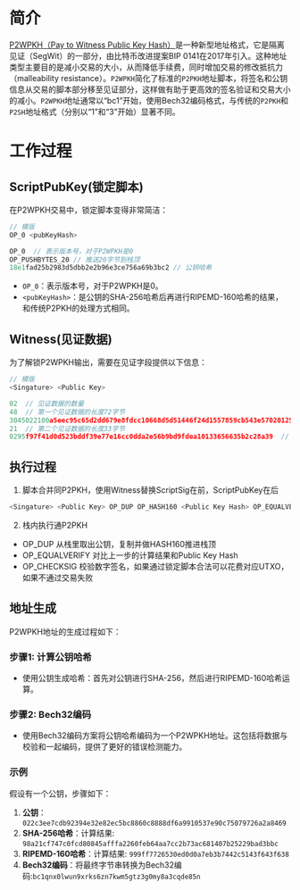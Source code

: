 # 简介

[P2WPKH（Pay to Witness Public Key Hash）](../wallet/address.js#L44)是一种新型地址格式，它是隔离见证（SegWit）的一部分，由比特币改进提案BIP 0141在2017年引入。这种地址类型主要目的是减小交易的大小，从而降低手续费，同时增加交易的修改抵抗力（malleability resistance）。`P2WPKH`简化了标准的`P2PKH`地址脚本，将签名和公钥信息从交易的脚本部分移至见证部分，这样做有助于更高效的签名验证和交易大小的减小。`P2WPKH`地址通常以“bc1”开始，使用Bech32编码格式，与传统的`P2PKH`和`P2SH`地址格式（分别以“1”和“3”开始）显著不同。

# 工作过程

## ScriptPubKey(锁定脚本)

在P2WPKH交易中，锁定脚本变得非常简洁：

```js
// 模版
OP_0 <pubKeyHash>

OP_0  // 表示版本号，对于P2WPKH是0
OP_PUSHBYTES_20 // 推送20字节到栈顶
18e1fad25b2983d5dbb2e2b96e3ce756a69b3bc2 // 公钥哈希
```

- `OP_0`：表示版本号，对于P2WPKH是0。
- `<pubKeyHash>`：是公钥的SHA-256哈希后再进行RIPEMD-160哈希的结果，和传统P2PKH的处理方式相同。

## Witness(见证数据)

为了解锁P2WPKH输出，需要在见证字段提供以下信息：

```js
// 模版
<Singature> <Public Key>

02  // 见证数据的数量
48  // 第一个见证数据的长度72字节
3045022100a5eec95c65d2dd679e8fdcc10668d5d51446f24d1557859cb543e570201257c6022011df04f803a08c97de213ddf211ad193045ff25e59857324a28656de1961351c01  // 签名数据
21  // 第二个见证数据的长度33字节
0295f97f41d0d523bddf39e77e16cc0dda2e56b9bd9fdea10133656635b2c28a39  // 压缩公钥
```

## 执行过程

1. 脚本合并同P2PKH，使用Witness替换ScriptSig在前，ScriptPubKey在后

```js
<Singature> <Public Key> OP_DUP OP_HASH160 <Public Key Hash> OP_EQUALVERIFY OP_CHECKSIG
```

2. 栈内执行通P2PKH

- OP_DUP 从栈里取出公钥，复制并做HASH160推进栈顶
- OP_EQUALVERIFY 对比上一步的计算结果和Public Key Hash
- OP_CHECKSIG 校验数字签名，如果通过锁定脚本合法可以花费对应UTXO，如果不通过交易失败

## 地址生成

P2WPKH地址的生成过程如下：

### 步骤1: 计算公钥哈希

- 使用公钥生成哈希：首先对公钥进行SHA-256，然后进行RIPEMD-160哈希运算。

### 步骤2: Bech32编码

- 使用Bech32编码方案将公钥哈希编码为一个P2WPKH地址。这包括将数据与校验和一起编码，提供了更好的错误检测能力。

### 示例

假设有一个公钥，步骤如下：

1. **公钥**： `022c3ee7cdb92394e32e82ec5bc8860c8888df6a9910537e90c75079726a2a8469`
2. **SHA-256哈希**：计算结果: `98a21cf747c0fcd80845afffa2260feb64aa7cc2b73ac681407b25229bad3bbc`
3. **RIPEMD-160哈希**：计算结果: `999ff7726530ed0d0a7eb3b7442c5143f643f638`
4. **Bech32编码**：将最终字节串转换为Bech32编码:`bc1qnx0lwun9xrks6zn7kwm5gtz3g0my8a3cqde85n`
